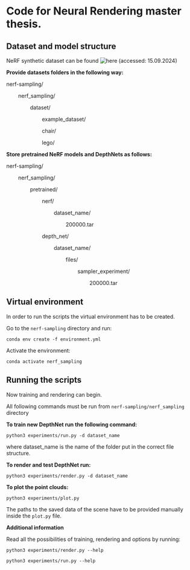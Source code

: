 # Code for Neural Rendering master thesis.



## Dataset and model structure
NeRF synthetic dataset can be found ![here](https://www.kaggle.com/datasets/nguyenhung1903/nerf-synthetic-dataset?resource=download) (accessed: 15.09.2024)

**Provide datasets folders in the following way:**

nerf-sampling/

        nerf_sampling/

                dataset/

                        example_dataset/

                        chair/

                        lego/

**Store pretrained NeRF models and DepthNets as follows:**

nerf-sampling/

        nerf_sampling/

                pretrained/

                        nerf/

                                dataset_name/

                                        200000.tar

                        depth_net/

                                dataset_name/

                                        files/

                                                sampler_experiment/

                                                        200000.tar



## Virtual environment

In order to run the scripts the virtual environment has to be created. 

Go to the `nerf-sampling` directory and run:

`conda env create -f environment.yml`

Activate the environment:

`conda activate nerf_sampling`



## Running the scripts

Now training and rendering can begin.

All following commands must be run from `nerf-sampling/nerf_sampling` directory

**To train new DepthNet run the following command:**

`python3 experiments/run.py -d dataset_name`

where dataset_name is the name of the folder put in the correct file structure.

**To render and test DepthNet run:**

`python3 experiments/render.py -d dataset_name`

**To plot the point clouds:**

`python3 experiments/plot.py`

The paths to the saved data of the scene have to be provided manually inside the `plot.py` file.



**Additional information**

 Read all the possibilities of training, rendering and options by running:

`python3 experiments/render.py --help`

`python3 experiments/run.py --help`







                               
